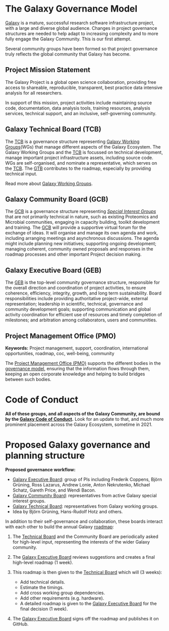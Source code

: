 # The Galaxy Governance Model

<slot name="/community/governance/linkbox" />

[Galaxy](/) is a mature, successful research software infrastructure project, with a large and diverse global audience. Changes in project governance structures are needed to help adapt to increasing complexity and to more fully engage the Galaxy Community. This is our first attempt.

Several community groups have been formed so that project governance truly reflects the global community that Galaxy has become.

## Project Mission Statement

The Galaxy Project is a global open science collaboration, providing free access to shareable, reproducible, transparent,
best practice data intensive analysis for all researchers.

In support of this mission, project activities include maintaining source code, documentation, data analysis tools, training resources, analysis services, technical support, and an inclusive, self-governing community.

## Galaxy Technical Board (TCB)

The [TCB](/community/governance/gtb/) is a governance structure representing [Galaxy Working Groups](/community/wg/)(WGs) that manage
different aspects of the Galaxy Ecosystem.
The Galaxy Working Groups and the [TCB](/community/governance/gtb/) is focussed on technical development, manage important project infrastructure assets,
including source code. WGs are self-organised, and nominate a representative, which serves on the [TCB](/community/governance/gtb/).
The [GTB](/community/governance/gtb/) contributes to the roadmap, especially by providing technical input.

Read more about [Galaxy Working Groups](/community/wg/).

## Galaxy Community Board (GCB)

The [GCB](/community/governance/gcb/) is a governance structure representing *[Special Interest Groups](/community/sig/)* that are not primarily technical in nature, such as existing
Proteomics and Microbial communities, engaging in capacity building, toolkit development and training.
The [GCB](/community/governance/gcb/) will provide a supportive virtual forum
for the exchange of ideas. It will organise and manage its own agenda and work,
including arranging meetings and asynchronous discussions. The agenda might include planning new initiatives; supporting ongoing development;
managing coherent, community owned proposals and responses in the roadmap processes and other important Project decision making.

## Galaxy Executive Board (GEB)

The [GEB](/community/governance/geb) is the top-level community governance structure, responsible for the overall direction and coordination of project activities,
to ensure coherence, efficiency, integrity, growth, and long term sustainability. Board responsibilities include providing authoritative project-wide,
external representation; leadership in scientific, technical, governance and community development goals; supporting communication and global activity
coordination for efficient use of resources and timely completion of milestones; and arbitration among collaborators, users and communities.

<!-- ToDo move to the SIGs page -->
## Project Management Office (PMO)

**Keywords:** Project management, support, coordination, international opportunities, roadmap, coc, well-being, community

The [Project Management Office (PMO)](/community/pmo) supports the different bodies in the [governance model](/community/governance/), ensuring that the information flows through them, keeping an open corporate knowledge and helping to build bridges between such bodies.

# Code of Conduct

**All of these groups, and all aspects of the Galaxy Community, are bound by the [Galaxy Code of Conduct](/community/coc/).**  Look for an update to that, and much more prominent placement across the Galaxy Ecosystem, sometime in 2021.

# Proposed Galaxy governance and planning structure

**Proposed governance workflow:**

* [Galaxy Executive Board](/community/governance/geb): group of PIs including Frederik Coppens, Björn Grüning, Ross Lazarus, Andrew Lonie, Anton Nekrutenko, Michael Schatz, Gareth Price, and Wendi Bacon.
* [Galaxy Community Board](/community/governance/gcb): representatives from active Galaxy special interest groups.
* [Galaxy Technical Board](/community/governance/gtb): representatives from Galaxy working groups.
* Idea by Björn Grüning, Hans-Rudolf Hotz and others.


In addition to their self-governance and collaboration, these boards interact with each other to build the annual Galaxy [roadmap](/roadmap/):

1. The [Technical Board](/community/governance/gtb) and the Community Board are periodically asked for high-level input, representing the interests of the wider Galaxy community.
2. The [Galaxy Executive Board](/community/governance/geb) reviews suggestions and creates a final high-level roadmap (1 week).
3. This roadmap is then given to the [Technical Board](/community/governance/gtb) which will (3 weeks):
   * Add technical details.
   * Estimate the timings.
   * Add cross working group dependencies.
   * Add other requirements (e.g. hardware).
   * A detailed roadmap is given to the [Galaxy Executive Board](/community/governance/geb) for the final decision (1 week).

4. The [Galaxy Executive Board](/community/governance/geb) signs off the roadmap and publishes it on GitHub.




